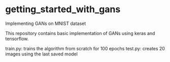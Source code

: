 # getting_started_with_gans
Implementing GANs on MNIST dataset

This repository contains basic implementation of GANs using keras and tensorflow.

train.py: trains the algorithm from scratch for 100 epochs
test.py: creates 20 images using the last saved model